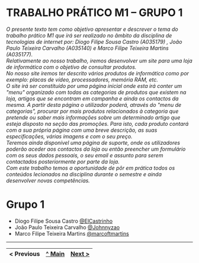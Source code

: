# TRABALHO PRÁTICO M1 – GRUPO 1

  _O presente texto tem como objetivo apresentar e descrever o tema do trabalho prático M1 que irá ser realizado no âmbito da disciplina de tecnologias de internet por: Diogo Filipe Sousa Castro (A035179) , João Paulo Teixeira Carvalho (A035140)  e Marco Filipe Teixeira Martins (A035177)._                                                                  
  _Relativamente ao nosso trabalho, iremos desenvolver um site para uma loja de informática com o objetivo de consultar produtos._                                                  
  _No nosso site iremos ter descrito vários produtos de informática como por exemplo: placas de vídeo, processadores, memória RAM, etc._                                            
  _O site irá ser constituído por uma página inicial onde esta irá conter um "menu" organizado com todas as categorias de produtos que existem na loja, artigos que se encontram em campanha e ainda os contactos da mesma. A partir desta página o utilizador poderá, através do "menu de categorias", procurar por mais produtos relacionados à categoria que pretende ou saber mais informações sobre um determinado artigo que esteja disposto na seção das promoções. Para isto, cada produto contará com a sua própria página com uma breve descrição, as suas especificações, várias imagens e com o seu preço._                                                                                                                
  _Teremos ainda disponível uma página de suporte, onde os utilizadores poderão aceder aos contactos da loja ou então preencher um formulário com os seus dados pessoais, o seu email e assunto para serem contactados posteriormente por parte da loja._                                                                                                            
  _Com este trabalho temos a oportunidade de pôr em prática todos os conteúdos lecionados na disciplina durante o semestre e ainda desenvolver novas competências._


# Grupo 1

* Diogo Filipe Sousa Castro [@ElCastrinho](https://github.com/ElCastrinho)
* João Paulo Teixeira Carvalho [@Johnnyzao](https://github.com/Johnnyzao)
* Marco Filipe Teixeira Martins [@marcoftmartins](https://github.com/marcoftmartins)

---
< Previous | [^ Main](https://github.com/TIWM-TI01/dmj-informatica) | [Next >](interface-utilizador.md)
:--- | :---: | ---: 
